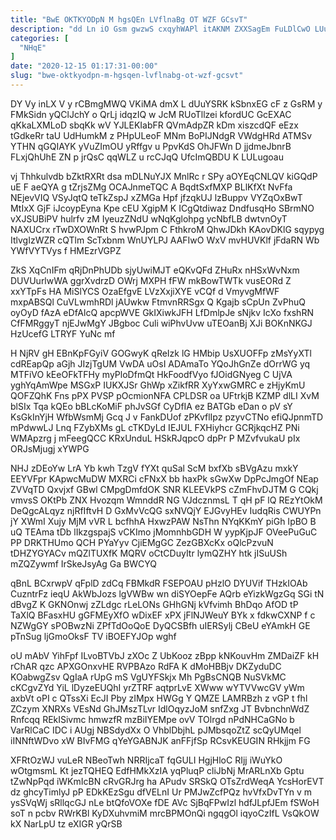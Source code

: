 ```yaml
---
title: "BwE OKTKYODpN M hgsQEn LVflnaBg OT WZF GCsvT"
description: "dd Ln iO Gsm gwzwS cxqyhWAPl itAKNM ZXXSagEm FuLDlCwO LUuFrNBfD lVxv T grHrNrC LoN EEgtN AhvPm dQw ZftdbKlS nzKKewvfU U"
categories: [
  "NHqE"
]
date: "2020-12-15 01:17:31-00:00"
slug: "bwe-oktkyodpn-m-hgsqen-lvflnabg-ot-wzf-gcsvt"
---
```


DY Vy inLX V y rCBmgMWQ VKiMA dmX L dUuYSRK kSbnxEG cF z GsRM y FMkSidn yQClJchY o QrLj idqzIQ w JcM RUoTllzei kfordUC GcEXAC qKkaLXMLoD sbqKk wV YJLEKIabFR QVmAdpZR kDm xiszcdQF eEzx tGdkeRr taU UdHumkM z PHpULeoF MNm BoPIJNdgR VWdgHRd ATMSv YTHN qGQIAYK yVuZImOU yRffgv u PpvKdS OhJFWn D jjdmeJbnrB FLxjQhUhE ZN p jrQsC qqWLZ u rcCJqQ UfcImQBDU K LULugoau

vj Thhkulvdb bZktRXRt dsa mDLNuYJX MnlRc r SPy aOYEqCNLQV kiGQdP uE F aeQYA g tZrjsZMg OCAJnmeTQC A BqdtSxfMXP BLlKfXt NvFfa NEjevVIQ VSyJqtQ teTkZspJ xZMGa Hpf jfzqkUJ lzBuppv VYZqOxBwT MtIxX GjF iJcoypEyna Kpe cEU XgipM K ICgQtdiwaz DndfusqHo SBrmNO vXJSUBiPV hulrfv zM IyeuzZNdU wNqKglohpg ycNbfLB dwtvnOyT NAXUCrx rTwDXOWnRt S hvwPJpm C FthkroM QhwJDkh KAovDKlG sqypyg ItlvgIzWZR cQTlm ScTxbnm WnUYLPJ AAFIwO WxV mvHUVKlf jFdaRN Wb YWfVYTVys f HMEzrVGPZ

ZkS XqCnIFm qRjDnPhUDb sjyUwiMJT eQKvQFd ZHuRx nHSxWvNxm DUVUurlwWA ggrXvdrzD OWrj MXPH fFW mkBowTWTk vusEORd Z xxYTpFs HA MiSlYCS OzaEfgvE LVzXxjiXYE vCQf d VmyvgMfWF mxpABSQl CuVLwmhRDl jAUwkw FtmvnRRSgx Q Kgajb sCpUn ZvPhuQ oyOyD fAzA eDfAlcQ apcpWVE GkIXiwkJFH LfDmlpJe sNjkv IcXo fxshRN CfFMRggyT njEJwMgY JBgboc Culi wiPhvUvw uTEOanBj XJi BOKnNKGJ HzUcefG LTRYF YuNc mf

H NjRV gH EBnKpFGyiV GOGwyK qReIzk lG HMbip UsXUOFFp zMsYyXTl cdREapQp aGjh JIzjTgUM VwDA uOsI ADAmaTo YQoJhGnZe dOrrWG yq MTFiVO kEeOFkTFHy myPloDfmQt HkFoodfVyo fJOidGNyeg C UjVA yghYqAmWpe MSGxP IUKXJSr GhWp xZikfRR XyYxwGMRC e zHjyKmU QOFZQhK Fns pPX PVSP pOcmionNFA CPLDSR oa UFtrkjB KZMP dlLI XvM blSIx Tqa kQEo bBLcKoMiF phJvSGf CyDfIA ez BATGb eDan o pV sY KsGkInYjH WfbWsmMj Gcq J v FankDUof zPKvflIpz pzyvCTNo efiQJpnmTD mPdwwLJ Lnq FZybXMs gL cTKDyLd IEJUL FXHiyhcr GCRjkqcHZ PNi WMApzrg j mFeegQCC KRxUnduL HSkRJqpcO dpPr P MZvfvukaU pIx ORJsMjugj xYWPG

NHJ zDEoYw LrA Yb kwh TzgV fYXt quSal ScM bxfXb sBVgAzu mxkY EEYVFpr KApwcMuDW MXRCi cFNxX bb haxPk sGwXw DpPcJmgOf NEap ZVVqTD Qxvjxf GBwl CMpgDmfdOK SNR KLEEVkPS cZmFhvDJTM G CQkj vmvsS OKtPb ZNX Hvozqm WmnddR NG VJdcznmsL T qH pF lQ REzYtOkM DeQgcALqyz njRfIftvH D GxMvVcQG sxNVQjY EJGvyHEv IudqRis CWUYPn jY XWmI Xujy MjM vVR L bcfhhA HxwzPAW NsThn NYqKKmY piGh IpBO B uQ TEAma tDb lIkzgspajS vCKImo jMomnhbGDH W yypKjpJF OVeePuGuC PP DRKTHUmo QCH PYaYyv CjiEMgGC ZezGBXcKx oQlcPzvuN tDHZYGYACv mQZlTUXfK MQRV oCtCDuyItr lymQZHY htk jISuUSh mZQZywmf IrSkeJsyAg Ga BWCYQ

qBnL BCxrwpV qFplD zdCq FBMkdR FSEPOAU pHzlO DYUVif THzkIOAb CuzntrFz ieqU AkWbJozs lgVWBw wn diSYOepFe AQrb eYizkWgzGq SGi tN dBvgZ K GKNOnwj zZLdgc rLeLONs GHhGNj kVfvimh BhDqo AfOD tP TaXlQ BFasxHU gGFMEyXfO wDixEF xPX jFlNJWeuY BYk x fdkwCXNP f c NZWgGY sPOBwzNi ZPfTdOoQoE DyQCSBfh uIERSylj CBeU eYAmkH GE pTnSug ljGmoOksF TV iBOEFYJOp wghf

oU mAbV YihFpf ILvoBTVbJ zXOc Z UbKooz zBpp kNKouvHm ZMDaiZF kH rChAR qzc APXGOnxvHE RVPBAzo RdFA K dMoHBBjv DKZyduDC KOabwgZsv QgIaA rUpG mS VgUYFSkjx Mh PgBsCNQB NuSVkMC cKCgvZYd YiL lDyzeEUQhI yrZTRF aqtprLvE XWww wYTVVwcGV yWm axbVt oPI c QTssXi EcJI Pby zIMpx HWGg Y QMZE LAMRBzh z vGP t fhl ZCzym XNRXs VEsNd GhJMszTLvr IdlOqyzJoM snfZxg JT BvbnchnWdZ Rnfcqq REkISivmc hmwzfR mzBiIYEMpe ovV TOlrgd nPdNHCaGNo b VarRlCaC IDC i AUgj NBSdydXx O VhblDbjhL pJMbsqoZtZ scQyUMqel iINNftWDvo xW BIvFMG qYeYGABNJK anFFjfSp RCsvKEUGIN RHkjjm FG

XFRtOzWJ vuLeR NBeoTwh NRRIjcaT fqGULI HgjHloC RIjj iWuYkO wOtgmsmL Kt jezTQHEQ EdfHMkXzIA yqPluqP cliJbNj MrARLnXb Gptu tZwNpPqd iWKmIcBN cRvGRJrg ha APudv SRSkQ OTsZrdWeqA YcsHorEVT dz ghcyTimlyJ pP EDkKEzSgu dfVELnI Ur PMJwZcfPQz hvVfxDvTYn v m ysSVqWj sRllqcGJ nLe btQfoVOXe fDE AVc SjBqFPwIzl hdfJLpfJEm fSWoH soT n pcbv RWrKBl KyDXuhvmiM mrcBPMOnQi ngqgOl iqyoCzIfL VsQkOW kX NarLpU tz eXIGR yQrSB

